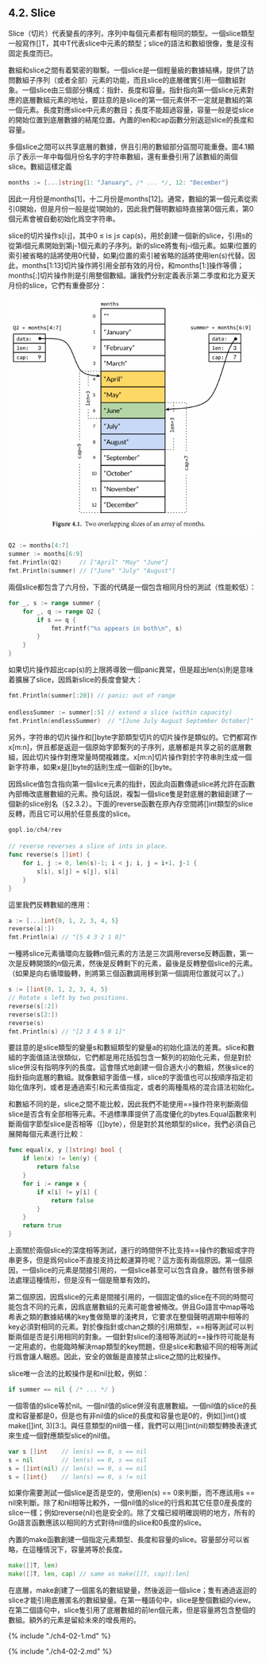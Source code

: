 ## 4.2. Slice

Slice（切片）代表變長的序列，序列中每個元素都有相同的類型。一個slice類型一般寫作[]T，其中T代表slice中元素的類型；slice的語法和數組很像，隻是沒有固定長度而已。

數組和slice之間有着緊密的聯繫。一個slice是一個輕量級的數據結構，提供了訪問數組子序列（或者全部）元素的功能，而且slice的底層確實引用一個數組對象。一個slice由三個部分構成：指針、長度和容量。指針指向第一個slice元素對應的底層數組元素的地址，要註意的是slice的第一個元素併不一定就是數組的第一個元素。長度對應slice中元素的數目；長度不能超過容量，容量一般是從slice的開始位置到底層數據的結尾位置。內置的len和cap函數分别返迴slice的長度和容量。

多個slice之間可以共享底層的數據，併且引用的數組部分區間可能重疊。圖4.1顯示了表示一年中每個月份名字的字符串數組，還有重疊引用了該數組的兩個slice。數組這樣定義

```Go
months := [...]string{1: "January", /* ... */, 12: "December"}
```

因此一月份是months[1]，十二月份是months[12]。通常，數組的第一個元素從索引0開始，但是月份一般是從1開始的，因此我們聲明數組時直接第0個元素，第0個元素會被自動初始化爲空字符串。

slice的切片操作s[i:j]，其中0 ≤ i≤ j≤ cap(s)，用於創建一個新的slice，引用s的從第i個元素開始到第j-1個元素的子序列。新的slice將隻有j-i個元素。如果i位置的索引被省略的話將使用0代替，如果j位置的索引被省略的話將使用len(s)代替。因此，months[1:13]切片操作將引用全部有效的月份，和months[1:]操作等價；months[:]切片操作則是引用整個數組。讓我們分别定義表示第二季度和北方夏天月份的slice，它們有重疊部分：

![](../images/ch4-01.png)

```Go
Q2 := months[4:7]
summer := months[6:9]
fmt.Println(Q2)     // ["April" "May" "June"]
fmt.Println(summer) // ["June" "July" "August"]
```

兩個slice都包含了六月份，下面的代碼是一個包含相同月份的測試（性能較低）：

```Go
for _, s := range summer {
	for _, q := range Q2 {
		if s == q {
			fmt.Printf("%s appears in both\n", s)
		}
	}
}
```

如果切片操作超出cap(s)的上限將導致一個panic異常，但是超出len(s)則是意味着擴展了slice，因爲新slice的長度會變大：

```Go
fmt.Println(summer[:20]) // panic: out of range

endlessSummer := summer[:5] // extend a slice (within capacity)
fmt.Println(endlessSummer)  // "[June July August September October]"
```

另外，字符串的切片操作和[]byte字節類型切片的切片操作是類似的。它們都寫作x[m:n]，併且都是返迴一個原始字節繫列的子序列，底層都是共享之前的底層數組，因此切片操作對應常量時間複雜度。x[m:n]切片操作對於字符串則生成一個新字符串，如果x是[]byte的話則生成一個新的[]byte。

因爲slice值包含指向第一個slice元素的指針，因此向函數傳遞slice將允許在函數內部脩改底層數組的元素。換句話説，複製一個slice隻是對底層的數組創建了一個新的slice别名（§2.3.2）。下面的reverse函數在原內存空間將[]int類型的slice反轉，而且它可以用於任意長度的slice。

```Go
gopl.io/ch4/rev

// reverse reverses a slice of ints in place.
func reverse(s []int) {
	for i, j := 0, len(s)-1; i < j; i, j = i+1, j-1 {
		s[i], s[j] = s[j], s[i]
	}
}
```

這里我們反轉數組的應用：

```Go
a := [...]int{0, 1, 2, 3, 4, 5}
reverse(a[:])
fmt.Println(a) // "[5 4 3 2 1 0]"
```

一種將slice元素循環向左鏇轉n個元素的方法是三次調用reverse反轉函數，第一次是反轉開頭的n個元素，然後是反轉剩下的元素，最後是反轉整個slice的元素。（如果是向右循環鏇轉，則將第三個函數調用移到第一個調用位置就可以了。）

```Go
s := []int{0, 1, 2, 3, 4, 5}
// Rotate s left by two positions.
reverse(s[:2])
reverse(s[2:])
reverse(s)
fmt.Println(s) // "[2 3 4 5 0 1]"
```

要註意的是slice類型的變量s和數組類型的變量a的初始化語法的差異。slice和數組的字面值語法很類似，它們都是用花括弧包含一繫列的初始化元素，但是對於slice併沒有指明序列的長度。這會隱式地創建一個合適大小的數組，然後slice的指針指向底層的數組。就像數組字面值一樣，slice的字面值也可以按順序指定初始化值序列，或者是通過索引和元素值指定，或者的兩種風格的混合語法初始化。

和數組不同的是，slice之間不能比較，因此我們不能使用==操作符來判斷兩個slice是否含有全部相等元素。不過標準庫提供了高度優化的bytes.Equal函數來判斷兩個字節型slice是否相等（[]byte），但是對於其他類型的slice，我們必須自己展開每個元素進行比較：

```Go
func equal(x, y []string) bool {
	if len(x) != len(y) {
		return false
	}
	for i := range x {
		if x[i] != y[i] {
			return false
		}
	}
	return true
}
```

上面關於兩個slice的深度相等測試，運行的時間併不比支持==操作的數組或字符串更多，但是爲何slice不直接支持比較運算符呢？這方面有兩個原因。第一個原因，一個slice的元素是間接引用的，一個slice甚至可以包含自身。雖然有很多辦法處理這種情形，但是沒有一個是簡單有效的。

第二個原因，因爲slice的元素是間接引用的，一個固定值的slice在不同的時間可能包含不同的元素，因爲底層數組的元素可能會被脩改。併且Go語言中map等哈希表之類的數據結構的key隻做簡單的淺拷貝，它要求在整個聲明週期中相等的key必須對相同的元素。對於像指針或chan之類的引用類型，==相等測試可以判斷兩個是否是引用相同的對象。一個針對slice的淺相等測試的==操作符可能是有一定用處的，也能臨時解決map類型的key問題，但是slice和數組不同的相等測試行爲會讓人睏惑。因此，安全的做飯是直接禁止slice之間的比較操作。

slice唯一合法的比較操作是和nil比較，例如：

```Go
if summer == nil { /* ... */ }
```

一個零值的slice等於nil。一個nil值的slice併沒有底層數組。一個nil值的slice的長度和容量都是0，但是也有非nil值的slice的長度和容量也是0的，例如[]int{}或make([]int, 3)[3:]。與任意類型的nil值一樣，我們可以用[]int(nil)類型轉換表達式來生成一個對應類型slice的nil值。

```Go
var s []int    // len(s) == 0, s == nil
s = nil        // len(s) == 0, s == nil
s = []int(nil) // len(s) == 0, s == nil
s = []int{}    // len(s) == 0, s != nil
```

如果你需要測試一個slice是否是空的，使用len(s) == 0來判斷，而不應該用s == nil來判斷。除了和nil相等比較外，一個nil值的slice的行爲和其它任意0産長度的slice一樣；例如reverse(nil)也是安全的。除了文檔已經明確説明的地方，所有的Go語言函數應該以相同的方式對待nil值的slice和0長度的slice。

內置的make函數創建一個指定元素類型、長度和容量的slice。容量部分可以省略，在這種情況下，容量將等於長度。

```Go
make([]T, len)
make([]T, len, cap) // same as make([]T, cap)[:len]
```

在底層，make創建了一個匿名的數組變量，然後返迴一個slice；隻有通過返迴的slice才能引用底層匿名的數組變量。在第一種語句中，slice是整個數組的view。在第二個語句中，slice隻引用了底層數組的前len個元素，但是容量將包含整個的數組。額外的元素是留給未來的增長用的。

{% include "./ch4-02-1.md" %}

{% include "./ch4-02-2.md" %}
